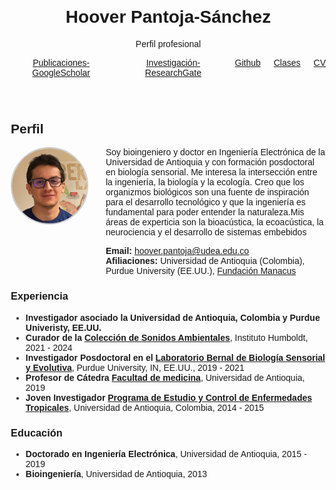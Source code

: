 <!DOCTYPE html>
<html lang="es">
<head>
  <meta charset="UTF-8">
  <meta name="viewport" content="width=device-width,initial-scale=1.0">
  <title>Hoover Pantoja - Perfil</title>
  <style>
    body { font-family: Arial, sans-serif; margin: 2em; }
    header { text-align: center; }
    nav ul { list-style: none; padding: 0; }
    nav li { margin-bottom: 1em; }
  </style>
</head>
<body>
  <header>
    <h1>Hoover Pantoja-Sánchez</h1>
    <p>Perfil profesional</p>
    <nav>
      <ul style="display: flex; justify-content: center; gap: 1.5em; list-style: none; margin: 1em 0; padding: 0;">
        <li><a href="https://scholar.google.com/citations?hl=es&user=P25cVk0AAAAJ&view_op=list_works&sortby=pubdate">Publicaciones-GoogleScholar</a></li>
        <li><a href="https://www.researchgate.net/profile/Hoover-Pantoja-Sanchez?ev=hdr_xprf">Investigación-ResearchGate</a></li>
        <li><a href="https://github.com/hooverpantoja">Github</a></li>
        <li><a href="classes/class1/index.html">Clases</a></li>
        <li><a href="cv/index.html">CV</a></li>
      </ul>
    </nav>
  </header>
  <section id="cv">
    <h2>Perfil</h2>
    <div style="display: flex; align-items: flex-start; gap: 2em;">
      <div>
        <!-- Foto personal, reemplaza 'foto.jpg' por la ruta de tu imagen -->
        <img src="res/Photo face.jpeg" alt="Foto personal" style="width: 120px; height: 120px; object-fit: cover; border-radius: 50%; border: 2px solid #ccc;" />
      </div>
      <div style="flex: 1;">
        <p style="margin: 0;">Soy bioingeniero y doctor en Ingeniería Electrónica de la Universidad de Antioquia y con formación posdoctoral en biología sensorial. Me interesa la intersección entre la ingeniería, la biología y la ecología. Creo que los organizmos biológicos son una fuente de inspiración para el desarrollo tecnológico y que la ingeniería es fundamental para poder entender la naturaleza.Mis áreas de experticia son la bioacústica, la ecoacústica, la neurociencia y el desarrollo de sistemas embebidos</p>
        <div style="margin-top: 1em;">
          <strong>Email:</strong> <a href="mailto:hoover.pantoja@udea.edu.co">hoover.pantoja@udea.edu.co</a><br>
          <strong>Afiliaciones:</strong> Universidad de Antioquia (Colombia), Purdue University (EE.UU.), <a href="https://manacus.github.io/Manacus/">Fundación Manacus</a>
        </div>
      </div>
    </div>
    <h3>Experiencia</h3>
    <ul>
      <li><strong>Investigador asociado la Universidad de Antioquia, Colombia y Purdue Univeristy, EE.UU.</a></strong></li>
      <li><strong>Curador de la <a href="https://colecciones.humboldt.org.co/sonidos/">Colección de Sonidos Ambientales</a></strong>, Instituto Humboldt, 2021 - 2024</li>
      <li><strong>Investigador Posdoctoral en el <a href="https://bernal-lab.weebly.com/team.html">Laboratorio Bernal de Biología Sensorial y Evolutiva</a></strong>, Purdue University, IN, EE.UU., 2019 - 2021</li>
      <li><strong>Profesor de Cátedra <a href="https://pecet-colombia.org/pecet/">Facultad de medicina</a></strong>, Universidad de Antioquia, 2019 </li>
      <li><strong>Joven Investigador <a href="https://pecet-colombia.org/pecet/">Programa de Estudio y Control de Enfermedades Tropicales</a></strong>, Universidad de Antioquia, Colombia, 2014 - 2015</li>
      <!-- Agrega más según sea necesario -->
    </ul>
    <h3>Educación</h3>
    <ul>
      <li><strong>Doctorado en Ingeniería Electrónica</strong>, Universidad de Antioquia, 2015 - 2019</li>
      <li><strong>Bioingeniería</strong>, Universidad de Antioquia, 2013</li>
      <!-- Agrega más según sea necesario -->
    </ul>
  </section>
</body>
</html>